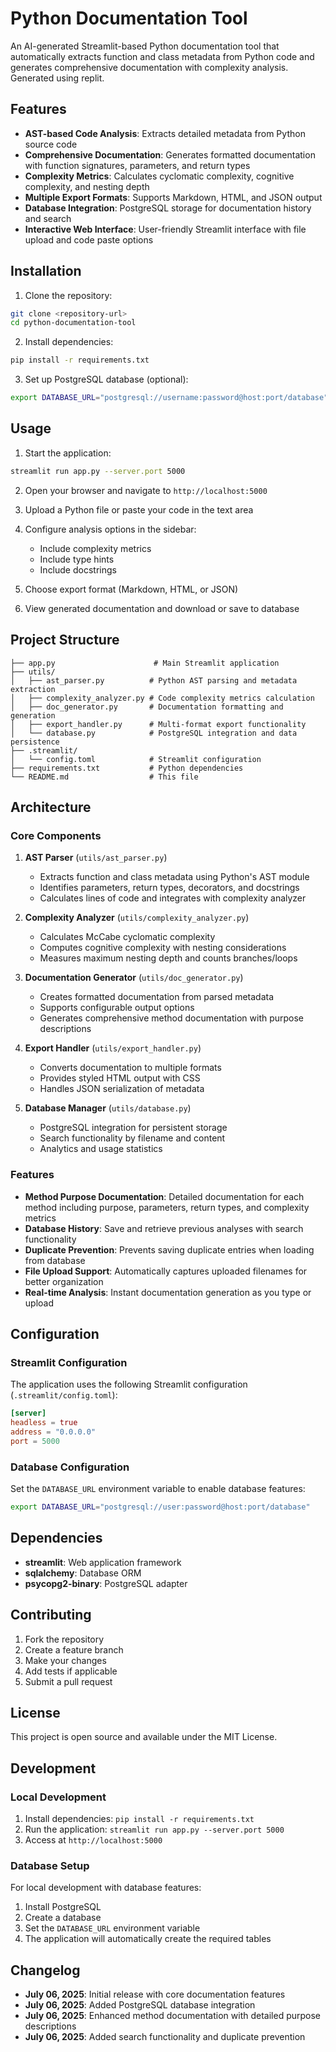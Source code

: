 # Python Documentation Tool

An AI-generated Streamlit-based Python documentation tool that automatically extracts function and class metadata from Python code and generates comprehensive documentation with complexity analysis. Generated using replit.

## Features

- **AST-based Code Analysis**: Extracts detailed metadata from Python source code
- **Comprehensive Documentation**: Generates formatted documentation with function signatures, parameters, and return types
- **Complexity Metrics**: Calculates cyclomatic complexity, cognitive complexity, and nesting depth
- **Multiple Export Formats**: Supports Markdown, HTML, and JSON output
- **Database Integration**: PostgreSQL storage for documentation history and search
- **Interactive Web Interface**: User-friendly Streamlit interface with file upload and code paste options

## Installation

1. Clone the repository:
```bash
git clone <repository-url>
cd python-documentation-tool
```

2. Install dependencies:
```bash
pip install -r requirements.txt
```

3. Set up PostgreSQL database (optional):
```bash
export DATABASE_URL="postgresql://username:password@host:port/database"
```

## Usage

1. Start the application:
```bash
streamlit run app.py --server.port 5000
```

2. Open your browser and navigate to `http://localhost:5000`

3. Upload a Python file or paste your code in the text area

4. Configure analysis options in the sidebar:
   - Include complexity metrics
   - Include type hints
   - Include docstrings

5. Choose export format (Markdown, HTML, or JSON)

6. View generated documentation and download or save to database

## Project Structure

```
├── app.py                      # Main Streamlit application
├── utils/
│   ├── ast_parser.py          # Python AST parsing and metadata extraction
│   ├── complexity_analyzer.py # Code complexity metrics calculation
│   ├── doc_generator.py       # Documentation formatting and generation
│   ├── export_handler.py      # Multi-format export functionality
│   └── database.py            # PostgreSQL integration and data persistence
├── .streamlit/
│   └── config.toml            # Streamlit configuration
├── requirements.txt           # Python dependencies
└── README.md                  # This file
```

## Architecture

### Core Components

1. **AST Parser** (`utils/ast_parser.py`)
   - Extracts function and class metadata using Python's AST module
   - Identifies parameters, return types, decorators, and docstrings
   - Calculates lines of code and integrates with complexity analyzer

2. **Complexity Analyzer** (`utils/complexity_analyzer.py`)
   - Calculates McCabe cyclomatic complexity
   - Computes cognitive complexity with nesting considerations
   - Measures maximum nesting depth and counts branches/loops

3. **Documentation Generator** (`utils/doc_generator.py`)
   - Creates formatted documentation from parsed metadata
   - Supports configurable output options
   - Generates comprehensive method documentation with purpose descriptions

4. **Export Handler** (`utils/export_handler.py`)
   - Converts documentation to multiple formats
   - Provides styled HTML output with CSS
   - Handles JSON serialization of metadata

5. **Database Manager** (`utils/database.py`)
   - PostgreSQL integration for persistent storage
   - Search functionality by filename and content
   - Analytics and usage statistics

### Features

- **Method Purpose Documentation**: Detailed documentation for each method including purpose, parameters, return types, and complexity metrics
- **Database History**: Save and retrieve previous analyses with search functionality
- **Duplicate Prevention**: Prevents saving duplicate entries when loading from database
- **File Upload Support**: Automatically captures uploaded filenames for better organization
- **Real-time Analysis**: Instant documentation generation as you type or upload

## Configuration

### Streamlit Configuration

The application uses the following Streamlit configuration (`.streamlit/config.toml`):

```toml
[server]
headless = true
address = "0.0.0.0"
port = 5000
```

### Database Configuration

Set the `DATABASE_URL` environment variable to enable database features:

```bash
export DATABASE_URL="postgresql://user:password@host:port/database"
```

## Dependencies

- **streamlit**: Web application framework
- **sqlalchemy**: Database ORM
- **psycopg2-binary**: PostgreSQL adapter

## Contributing

1. Fork the repository
2. Create a feature branch
3. Make your changes
4. Add tests if applicable
5. Submit a pull request

## License

This project is open source and available under the MIT License.

## Development

### Local Development

1. Install dependencies: `pip install -r requirements.txt`
2. Run the application: `streamlit run app.py --server.port 5000`
3. Access at `http://localhost:5000`

### Database Setup

For local development with database features:

1. Install PostgreSQL
2. Create a database
3. Set the `DATABASE_URL` environment variable
4. The application will automatically create the required tables

## Changelog

- **July 06, 2025**: Initial release with core documentation features
- **July 06, 2025**: Added PostgreSQL database integration
- **July 06, 2025**: Enhanced method documentation with detailed purpose descriptions
- **July 06, 2025**: Added search functionality and duplicate prevention
